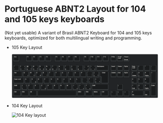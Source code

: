 # Portuguese ABNT2 Layout for 104 and 105 keys keyboards
(Not yet usable)
A variant of Brasil ABNT2 Keyboard for 104 and 105 keys keyboards, optimized for both multilingual writing and programming.

- 105 Key Layout

  ![105 Key layout](https://github.com/Miguel-Rodrigues/Portuguese-Hybrid-Keyboard-Layout/raw/main/pt_abnt2_105.png)


- 104 Key Layout

  ![104 Key layout](https://github.com/Miguel-Rodrigues/Portuguese-Hybrid-Keyboard-Layout/raw/main/pt_abnt2_104.png)
